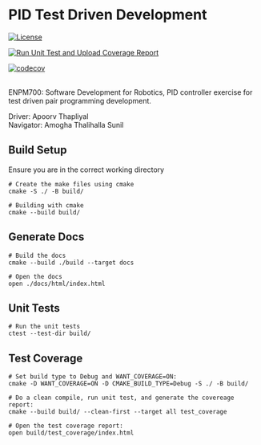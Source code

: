 # PID Test Driven Development
[![License](https://img.shields.io/badge/license-MIT-blue.svg)](LICENSE) 

[![Run Unit Test and Upload Coverage Report](https://github.com/Apoorv-1009/pid_controller_tdd/actions/workflows/codecov.yml/badge.svg)](https://github.com/Apoorv-1009/pid_controller_tdd/actions/workflows/codecov.yml)

[![codecov](https://codecov.io/gh/Apoorv-1009/pid_controller_tdd/graph/badge.svg?token=4JBJWIUV8D)](https://codecov.io/gh/Apoorv-1009/pid_controller_tdd)

</br>
ENPM700: Software Development for Robotics, PID controller exercise for test driven pair programming development.

Driver: Apoorv Thapliyal </br>
Navigator: Amogha Thalihalla Sunil 

## Build Setup
Ensure you are in the correct working directory
```
# Create the make files using cmake
cmake -S ./ -B build/

# Building with cmake
cmake --build build/
```

## Generate Docs
```
# Build the docs
cmake --build ./build --target docs

# Open the docs
open ./docs/html/index.html
```

## Unit Tests
```
# Run the unit tests
ctest --test-dir build/
```

## Test Coverage
```
# Set build type to Debug and WANT_COVERAGE=ON:
cmake -D WANT_COVERAGE=ON -D CMAKE_BUILD_TYPE=Debug -S ./ -B build/

# Do a clean compile, run unit test, and generate the covereage report:
cmake --build build/ --clean-first --target all test_coverage

# Open the test coverage report:
open build/test_coverage/index.html
```